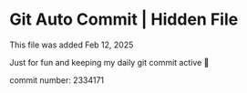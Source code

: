# Git Auto Commit | Hidden File

This file was added Feb 12, 2025

Just for fun and keeping my daily git commit active 🤪

commit number: 2334171
